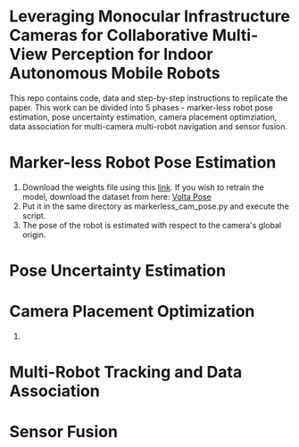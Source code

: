 # Leveraging Monocular Infrastructure Cameras for Collaborative Multi-View Perception for Indoor Autonomous Mobile Robots 
This repo contains code, data and step-by-step instructions to replicate the paper. This work can be divided into 5 phases - marker-less robot pose estimation, pose uncertainty estimation, camera placement optimziation, data association for multi-camera multi-robot navigation and sensor fusion.

# Marker-less Robot Pose Estimation
1. Download the weights file using this [link](https://drive.google.com/file/d/1scYfZa8a6hECXPae7nkQLXC1lbxKabC0/view?usp=sharing). If you wish to retrain the model, download the dataset from here: [Volta Pose](https://drive.google.com/drive/folders/1uBcb-0tSmQp2Nw9Y9dzLTH_DdySIXnbV?usp=sharing)
2. Put it in the same directory as markerless_cam_pose.py and execute the script.
3. The pose of the robot is estimated with respect to the camera's global origin.

# Pose Uncertainty Estimation




# Camera Placement Optimization
1. 

# Multi-Robot Tracking and Data Association 

# Sensor Fusion

